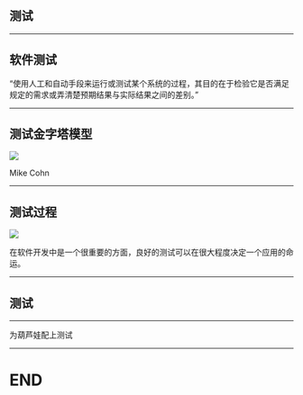 
## 测试



---

## 软件测试

“使用人工和自动手段来运行或测试某个系统的过程，其目的在于检验它是否满足规定的需求或弄清楚预期结果与实际结果之间的差别。”

---


## 测试金字塔模型


![](https://res.infoq.com/news/2017/10/micro-service-build-test-culture/zh/resources/851-1509263405983.png)

Mike Cohn


---

## 测试过程

![](https://res.infoq.com/news/2017/10/micro-service-build-test-culture/zh/resources/492-1509263405982.png)

在软件开发中是一个很重要的方面，良好的测试可以在很大程度决定一个应用的命运。

---

## 测试 


---

为葫芦娃配上测试


---

# END